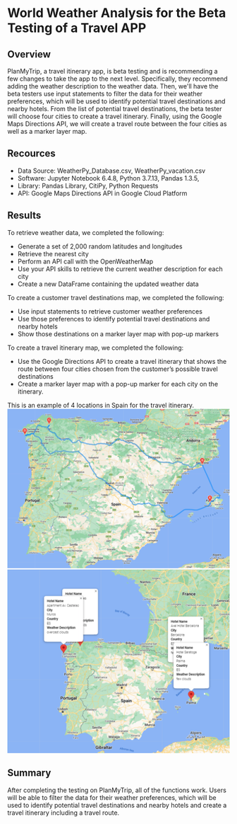 # World Weather Analysis for the Beta Testing of a Travel APP

## Overview
PlanMyTrip, a travel itinerary app, is beta testing and is recommending a few changes to take the app to the next level. Specifically, they recommend adding the weather description to the weather data. Then, we'll have the beta testers use input statements to filter the data for their weather preferences, which will be used to identify potential travel destinations and nearby hotels. From the list of potential travel destinations, the beta tester will choose four cities to create a travel itinerary. Finally, using the Google Maps Directions API, we will create a travel route between the four cities as well as a marker layer map.

## Recources
- Data Source: WeatherPy_Database.csv, WeatherPy_vacation.csv
- Software: Jupyter Notebook 6.4.8, Python 3.7.13, Pandas 1.3.5, 
- Library: Pandas Library, CitiPy, Python Requests
- API: Google Maps Directions API in Google Cloud Platform

## Results

To retrieve weather data, we completed the following:
- Generate a set of 2,000 random latitudes and longitudes
- Retrieve the nearest city 
- Perform an API call with the OpenWeatherMap
- Use your API skills to retrieve the current weather description for each city 
- Create a new DataFrame containing the updated weather data

To create a customer travel destinations map, we completed the following:
- Use input statements to retrieve customer weather preferences 
- Use those preferences to identify potential travel destinations and nearby hotels
- Show those destinations on a marker layer map with pop-up markers

To create a travel itinerary map, we completed the following:
- Use the Google Directions API to create a travel itinerary that shows the route between four cities chosen from the customer’s possible travel destinations
- Create a marker layer map with a pop-up marker for each city on the itinerary.

This is an example of 4 locations in Spain for the travel itinerary.
<img src="https://github.com/laneyberm/World_Weather_Analysis/blob/main/Vacation_Itinerary/WeatherPy_travel_map.png" width="600">
<img src="https://github.com/laneyberm/World_Weather_Analysis/blob/main/Vacation_Itinerary/WeatherPy_travel_map_markers.png" width="600">

## Summary
After completing the testing on PlanMyTrip, all of the functions work. Users will be able to filter the data for their weather preferences, which will be used to identify potential travel destinations and nearby hotels and create a travel itinerary including a travel route. 
